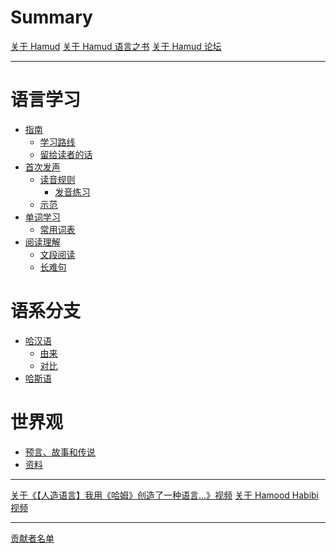 # Summary

[关于 Hamud](index.md)
[关于 Hamud 语言之书]()
[关于 Hamud 论坛]()

---

# 语言学习

- [指南]()
    - [学习路线]()
    - [留给读者的话]()
- [首次发声]()
    - [读音规则]()
        - [发音练习]()
    - [示范]()
- [单词学习]()
    - [常用词表]()
- [阅读理解]()
    - [文段阅读]()
    - [长难句]()

# 语系分支

- [哈汉语]()
    - [由来]()
    - [对比]()
- [哈斯语]()

# 世界观

- [预言、故事和传说]()
- [资料]()

---

[关于《【人造语言】我用《哈姆》创造了一种语言…》视频](First_Video.md)
[关于 Hamood Habibi 视频](Hamood_Habibi.md)

---

[贡献者名单](contributors.md)
